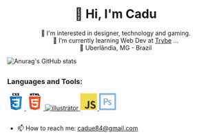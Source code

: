 <h1 align="center">👋 Hi, I'm Cadu</h1>

<p align="center">💞 I'm interested in designer, technology and gaming. </br>
🌱 I’m currently learning Web Dev at <a href="https://www.betrybe.com/" target="_blank">Trybe<a/> ... </br>
📍 Uberlândia, MG - Brazil </br>
</p>

![Anurag's GitHub stats](https://github-readme-stats.vercel.app/api?username=anuraghazra&theme=dark&show_icons=true)

##

<h3 align="left">Languages and Tools:</h3>

<p align="left"> <a href="https://www.w3schools.com/css/" target="_blank" rel="noreferrer"> <img src="https://raw.githubusercontent.com/devicons/devicon/master/icons/css3/css3-original-wordmark.svg" alt="css3" width="40" height="40"/> </a> <a href="https://www.w3.org/html/" target="_blank" rel="noreferrer"> <img src="https://raw.githubusercontent.com/devicons/devicon/master/icons/html5/html5-original-wordmark.svg" alt="html5" width="40" height="40"/> </a> <a href="https://www.adobe.com/in/products/illustrator.html" target="_blank" rel="noreferrer"> <img src="https://www.vectorlogo.zone/logos/adobe_illustrator/adobe_illustrator-icon.svg" alt="illustrator" width="40" height="40"/> </a> <a href="https://developer.mozilla.org/en-US/docs/Web/JavaScript" target="_blank" rel="noreferrer"> <img src="https://raw.githubusercontent.com/devicons/devicon/master/icons/javascript/javascript-original.svg" alt="javascript" width="40" height="40"/> </a> <a href="https://www.photoshop.com/en" target="_blank" rel="noreferrer"> <img src="https://raw.githubusercontent.com/devicons/devicon/master/icons/photoshop/photoshop-line.svg" alt="photoshop" width="40" height="40"/> </a> </p>

##

- 📫 How to reach me: <a href='mailto:cadue84@gmail.com'>cadue84@gmail.com</a>

<!---
ccadubr/ccadubr is a ✨ special ✨ repository because its `README.md` (this file) appears on your GitHub profile.
You can click the Preview link to take a look at your changes.
--->
